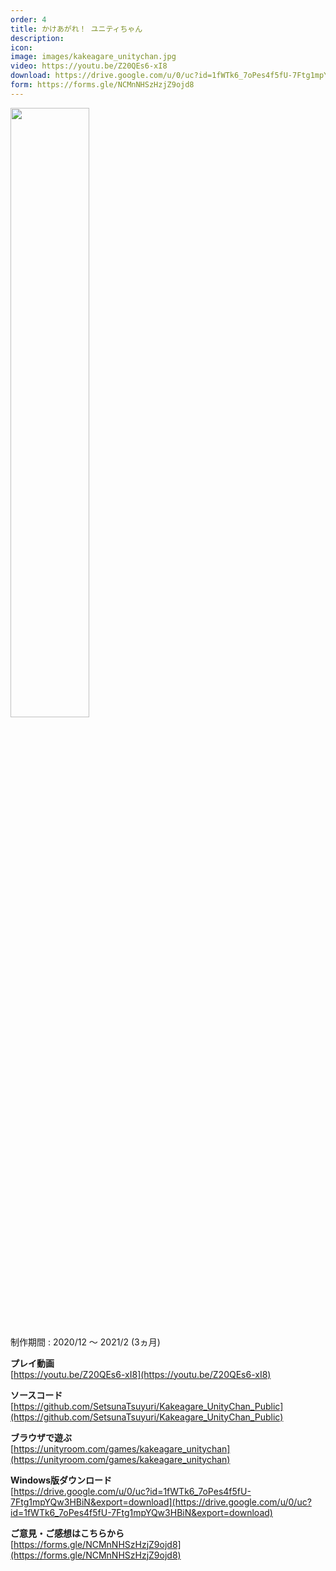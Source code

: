 ```yaml
---
order: 4
title: かけあがれ！ ユニティちゃん
description: 
icon: 
image: images/kakeagare_unitychan.jpg
video: https://youtu.be/Z20QEs6-xI8
download: https://drive.google.com/u/0/uc?id=1fWTk6_7oPes4f5fU-7Ftg1mpYQw3HBiN&export=download
form: https://forms.gle/NCMnNHSzHzjZ9ojd8
---
```


<img src="images/kakeagare_unitychan.jpg" width="50%">

制作期間 : 2020/12 ～ 2021/2 (3ヵ月)

**プレイ動画**  
[https://youtu.be/Z20QEs6-xI8](https://youtu.be/Z20QEs6-xI8)

**ソースコード**  
[https://github.com/SetsunaTsuyuri/Kakeagare_UnityChan_Public](https://github.com/SetsunaTsuyuri/Kakeagare_UnityChan_Public)

**ブラウザで遊ぶ**  
[https://unityroom.com/games/kakeagare_unitychan](https://unityroom.com/games/kakeagare_unitychan)

**Windows版ダウンロード**  
[https://drive.google.com/u/0/uc?id=1fWTk6_7oPes4f5fU-7Ftg1mpYQw3HBiN&export=download](https://drive.google.com/u/0/uc?id=1fWTk6_7oPes4f5fU-7Ftg1mpYQw3HBiN&export=download)

**ご意見・ご感想はこちらから**  
[https://forms.gle/NCMnNHSzHzjZ9ojd8](https://forms.gle/NCMnNHSzHzjZ9ojd8)